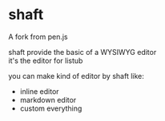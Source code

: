 shaft
=====

A fork from pen.js

shaft  provide the  basic of a  WYSIWYG  editor   
it's the editor for listub

you can make kind of editor by shaft like:

* inline editor
* markdown editor
* custom everything 


